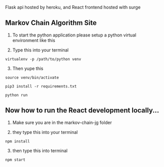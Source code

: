 Flask api hosted by heroku, and React frontend hosted with surge

## Markov Chain Algorithm Site

1. To start the python application please setup a python virtual environment like this

2. Type this into your terminal
```
virtualenv -p /path/to/python venv
```

3. Then yupe this
```
source venv/bin/activate
```

```
pip3 install -r requirements.txt
```

```
python run 
```

## Now how to run the React development locally...

1. Make sure you are in the markov-chain-jg folder

2. they type this into your terminal
```
npm install
```

3. then type this into terminal
```
npm start
```